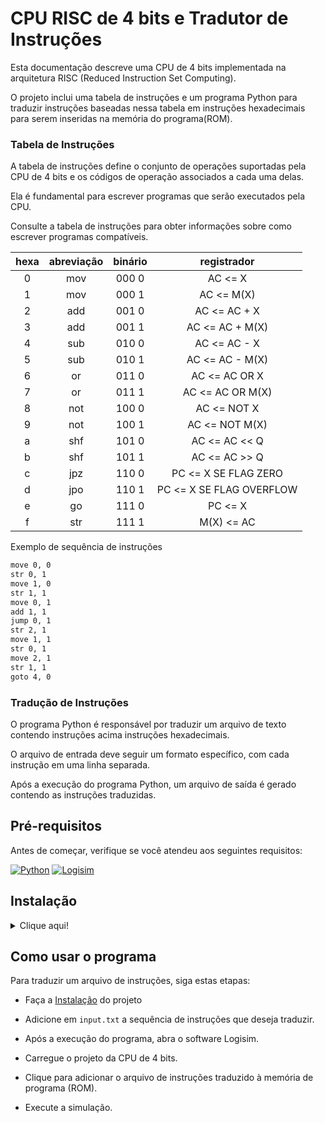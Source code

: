 # CPU RISC de 4 bits e Tradutor de Instruções

Esta documentação descreve uma CPU de 4 bits implementada na arquitetura RISC (Reduced Instruction Set Computing).

O projeto inclui uma tabela de instruções e um programa Python para traduzir instruções baseadas nessa tabela em instruções hexadecimais para serem inseridas na memória do programa(ROM).

### Tabela de Instruções

A tabela de instruções define o conjunto de operações suportadas pela CPU de 4 bits e os códigos de operação associados a cada uma delas.

Ela é fundamental para escrever programas que serão executados pela CPU. 

Consulte a tabela de instruções para obter informações sobre como escrever programas compatíveis.

| hexa | abreviação | binário | registrador |
|:---:|:---:|:---:|:---:|
| 0 | mov | 000 0 | AC <= X |
| 1 | mov | 000 1 | AC <= M(X) |
| 2 | add | 001 0 | AC <= AC + X |
| 3 | add | 001 1 | AC <= AC + M(X) |
| 4 | sub | 010 0 | AC <= AC - X |
| 5 | sub | 010 1 | AC <= AC - M(X) |
| 6 | or | 011 0 | AC <= AC OR X |
| 7 | or | 011 1 | AC <= AC OR M(X) |
| 8 | not | 100 0 | AC <= NOT X |
| 9 | not | 100 1 | AC <= NOT M(X) |
| a | shf | 101 0 | AC <= AC << Q |
| b | shf | 101 1 | AC <= AC >> Q |
| c | jpz | 110 0 | PC <= X SE FLAG ZERO |
| d | jpo | 110 1 | PC <= X SE FLAG OVERFLOW |
| e | go | 111 0 | PC <= X |
| f | str | 111 1 | M(X) <= AC |

Exemplo de sequência de instruções

```txt
move 0, 0
str 0, 1
move 1, 0
str 1, 1
move 0, 1
add 1, 1
jump 0, 1
str 2, 1
move 1, 1
str 0, 1
move 2, 1
str 1, 1
goto 4, 0
```

### Tradução de Instruções

O programa Python é responsável por traduzir um arquivo de texto contendo instruções acima instruções hexadecimais.

O arquivo de entrada deve seguir um formato específico, com cada instrução em uma linha separada.

Após a execução do programa Python, um arquivo de saída é gerado contendo as instruções traduzidas.

## Pré-requisitos

Antes de começar, verifique se você atendeu aos seguintes requisitos:

[![Python](https://img.shields.io/badge/Python-3776AB?style=for-the-badge&logo=python&logoColor=white)](https://www.python.org/)
[![Logisim](https://img.shields.io/badge/Logisim-004BA8?style=for-the-badge&logo=logisim&logoColor=white)](https://sourceforge.net/projects/circuit/)

## Instalação
<details>
<summary>Clique aqui!</summary>
<p>

### Pré-requisitos para instalação!

![Git](https://img.shields.io/badge/Git-E34F26?style=for-the-badge&logo=git&logoColor=white)
--------------------------------------------------------------------------------------------

Para começar, clone o repositório do projeto em seu ambiente local. Siga a etapa abaixo:

* Abra o terminal na pasta onde deseja clonar o repositório.

* Clone o repositório para o seu ambiente local usando o seguinte comando:

```git
git clone https://github.com/JoaoLucasAssis/4_BITS_RISC_CPU.git
```

> :warning: obs: Certifique-se de ter o git instalado antes de executar o comando no terminal

* Execute o comando a seguir para buscar todas as branches do repositório remoto:

```git
git fetch --all
```

> :bulb: obs: Para listar todas as branches, execute o comando:
>
> git branch -a

* Crie uma branch local baseada na branch remota `develop` com o seguinte comando:

```git
git checkout develop
```

Agora você está pronto para começar a trabalhar em sua nova branch!
</p>
</details>

## Como usar o programa

Para traduzir um arquivo de instruções, siga estas etapas:

* Faça a [Instalação](#instalação) do projeto

* Adicione em `input.txt` a sequência de instruções que deseja traduzir.

* Após a execução do programa, abra o software Logisim.

* Carregue o projeto da CPU de 4 bits.

* Clique para adicionar o arquivo de instruções traduzido à memória de programa (ROM).

* Execute a simulação.